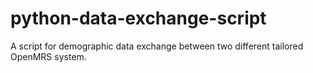 # python-data-exchange-script

A script for demographic data exchange between two different tailored OpenMRS system.
